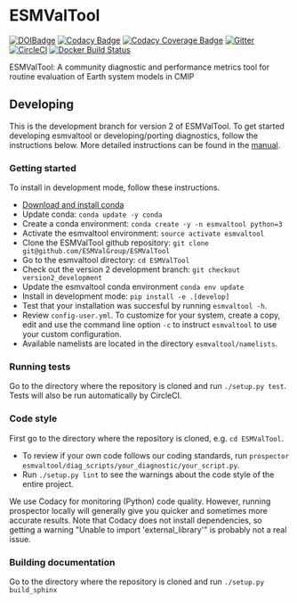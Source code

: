# ESMValTool
[![DOIBadge](https://img.shields.io/badge/DOI-10.17874%2Fac8548f0315-blue.svg)](https://doi.org/10.17874/ac8548f0315)
[![Codacy Badge](https://api.codacy.com/project/badge/Grade/79bf6932c2e844eea15d0fb1ed7e415c)](https://www.codacy.com/app/ESMValGroup/ESMValTool?utm_source=github.com&amp;utm_medium=referral&amp;utm_content=ESMValGroup/ESMValTool&amp;utm_campaign=Badge_Grade)
[![Codacy Coverage Badge](https://api.codacy.com/project/badge/Coverage/79bf6932c2e844eea15d0fb1ed7e415c)](https://www.codacy.com/app/ESMValGroup/ESMValTool?utm_source=github.com&amp;utm_medium=referral&amp;utm_content=ESMValGroup/ESMValTool&amp;utm_campaign=Badge_Coverage)
[![Gitter](https://badges.gitter.im/Join%20Chat.svg)](https://gitter.im/ESMValGroup?utm_source=badge&utm_medium=badge&utm_campaign=pr-badge&utm_content=badge)
[![CircleCI](https://circleci.com/gh/ESMValGroup/ESMValTool.svg?style=svg)](https://circleci.com/gh/ESMValGroup/ESMValTool)
[![Docker Build Status](https://img.shields.io/docker/build/esmvalgroup/esmvaltool.svg)](https://hub.docker.com/r/esmvalgroup/esmvaltool/)

ESMValTool: A community diagnostic and performance metrics tool for routine evaluation of Earth system models in CMIP

## Developing
This is the development branch for version 2 of ESMValTool. To get started developing esmvaltool or developing/porting diagnostics, follow the instructions below. More detailed instructions can be found in the [manual](http://esmvaltool.readthedocs.io/en/refactoring_backend/).

### Getting started
To install in development mode, follow these instructions.
- [Download and install conda](https://conda.io/docs/user-guide/install/linux.html)
- Update conda: `conda update -y conda`
- Create a conda environment: `conda create -y -n esmvaltool python=3`
- Activate the esmvaltool environment: `source activate esmvaltool`
- Clone the ESMValTool github repository: `git clone git@github.com/ESMValGroup/ESMValTool`
- Go to the esmvaltool directory: `cd ESMValTool`
- Check out the version 2 development branch: `git checkout version2_development`
- Update the esmvaltool conda environment `conda env update`
- Install in development mode: `pip install -e .[develop]`
- Test that your installation was succesful by running `esmvaltool -h`.
- Review `config-user.yml`. To customize for your system, create a copy, edit and use the command line option `-c` to instruct `esmvaltool` to use your custom configuration.
- Available namelists are located in the directory `esmvaltool/namelists`.

### Running tests
Go to the directory where the repository is cloned and run `./setup.py test`. Tests will also be run automatically by CircleCI.

### Code style
First go to the directory where the repository is cloned, e.g. `cd ESMValTool`.
- To review if your own code follows our coding standards, run `prospector esmvaltool/diag_scripts/your_diagnostic/your_script.py`.
- Run `./setup.py lint` to see the warnings about the code style of the entire project.

We use Codacy for monitoring (Python) code quality. However, running prospector locally will generally give you quicker and sometimes more accurate results. Note that Codacy does not install dependencies, so getting a warning "Unable to import 'external_library'" is probably not a real issue.   

### Building documentation
Go to the directory where the repository is cloned and run `./setup.py build_sphinx`
